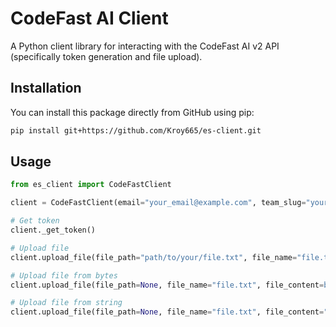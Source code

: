 # CodeFast AI Client

A Python client library for interacting with the CodeFast AI v2 API (specifically token generation and file upload).

## Installation

You can install this package directly from GitHub using pip:

```bash
pip install git+https://github.com/Kroy665/es-client.git
```

## Usage

```python
from es_client import CodeFastClient

client = CodeFastClient(email="your_email@example.com", team_slug="your_team_slug", api_key="your_api_key")

# Get token 
client._get_token()

# Upload file
client.upload_file(file_path="path/to/your/file.txt", file_name="file.txt", file_content=None)

# Upload file from bytes
client.upload_file(file_path=None, file_name="file.txt", file_content=b"This is a test file.")

# Upload file from string
client.upload_file(file_path=None, file_name="file.txt", file_content="This is a test file.")
```

